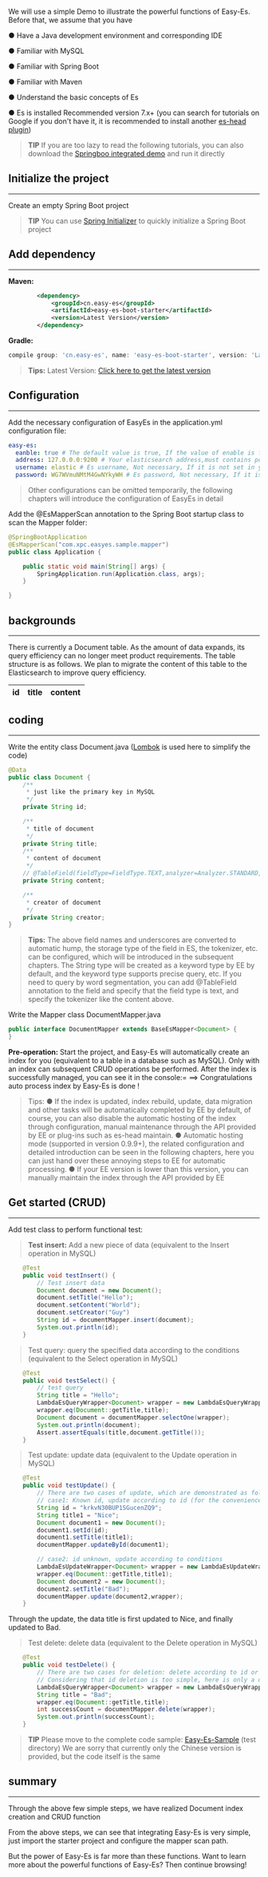 We will use a simple Demo to illustrate the powerful functions of Easy-Es. Before that, we assume that you have

● Have a Java development environment and corresponding IDE

● Familiar with MySQL

● Familiar with Spring Boot

● Familiar with Maven

● Understand the basic concepts of Es

● Es is installed Recommended version 7.x+  (you can search for tutorials on Google if you don't have it, it is recommended to install another [es-head plugin](https://github.com/mobz/elasticsearch-head))

> **TIP**
> If you are too lazy to read the following tutorials, you can also download the [Springboo integrated demo](/en/demo.md) and run it directly

## Initialize the project

---

Create an empty Spring Boot project
> **TIP**
> You can use [Spring Initializer](https://start.spring.io/) to quickly initialize a Spring Boot project

## Add dependency

---

**Maven:**
```xml
        <dependency>
            <groupId>cn.easy-es</groupId>
            <artifactId>easy-es-boot-starter</artifactId>
            <version>Latest Version</version>
        </dependency>
```
**Gradle:**
```groovy
compile group: 'cn.easy-es', name: 'easy-es-boot-starter', version: 'Latest Version'
```
> **Tips:** Latest Version: [Click here to get the latest version](https://img.shields.io/github/v/release/xpc1024/easy-es?include_prereleases&logo=xpc&style=plastic)

## Configuration

---

Add the necessary configuration of EasyEs in the application.yml configuration file:
```yaml
easy-es:
  eanble: true # The default value is true, If the value of enable is false, it is considered that Easy-es is not enabled
  address: 127.0.0.0:9200 # Your elasticsearch address,must contains port, If it is a cluster, please separate with',' just like this: 127.0.0.0:9200,127.0.0.1:9200
  username: elastic # Es username, Not necessary, If it is not set in your elasticsearch, delete this line
  password: WG7WVmuNMtM4GwNYkyWH # Es password, Not necessary, If it is not set, delete this line
```
> Other configurations can be omitted temporarily, the following chapters will introduce the configuration of EasyEs in detail

Add the @EsMapperScan annotation to the Spring Boot startup class to scan the Mapper folder:
```java
@SpringBootApplication
@EsMapperScan("com.xpc.easyes.sample.mapper")
public class Application {

    public static void main(String[] args) {
        SpringApplication.run(Application.class, args);
    }

}
```
## backgrounds

---

There is currently a Document table. As the amount of data expands, its query efficiency can no longer meet product requirements. The table structure is as follows. We plan to migrate the content of this table to the Elasticsearch to improve query efficiency.

| id | title | content |
| --- | --- | --- |

## coding

---

Write the entity class Document.java ([Lombok](https://www.projectlombok.org/) is used here to simplify the code)
```java
@Data
public class Document {
    /**
     * just like the primary key in MySQL
     */
    private String id;

    /**
     * title of document
     */
    private String title;
    /**
     * content of document
     */
    // @TableField(fieldType=FieldType.TEXT,analyzer=Analyzer.STANDARD,searchAnalyzer=Analyzer.STANDARD)
    private String content;

    /**
     * creator of document
     */
    private String creator;
}
```
> **Tips:**
> The above field names and underscores are converted to automatic hump, the storage type of the field in ES, the tokenizer, etc. can be configured, which will be introduced in the subsequent chapters.
> The String type will be created as a keyword type by EE by default, and the keyword type supports precise query, etc.
> If you need to query by word segmentation, you can add @TableField annotation to the field and specify that the field type is text, and specify the tokenizer like the content above.

Write the Mapper class DocumentMapper.java
```java
public interface DocumentMapper extends BaseEsMapper<Document> {
}
```
**Pre-operation:** Start the project, and Easy-Es will automatically create an index for you (equivalent to a table in a database such as MySQL). Only with an index can subsequent CRUD operations be performed. After the index is successfully managed, you can see it in the console:= ==> Congratulations auto process index by Easy-Es is done !
> Tips:
> ● If the index is updated, index rebuild, update, data migration and other tasks will be automatically completed by EE by default, of course, you can also disable the automatic hosting of the index through configuration, manual maintenance through the API provided by EE or plug-ins such as es-head maintain.
> ● Automatic hosting mode (supported in version 0.9.9+), the related configuration and detailed introduction can be seen in the following chapters, here you can just hand over these annoying steps to EE for automatic processing.
> ● If your EE version is lower than this version, you can manually maintain the index through the API provided by EE

## Get started (CRUD)

---

Add test class to perform functional test:

> **Test insert:** Add a new piece of data (equivalent to the Insert operation in MySQL)

```java
    @Test
    public void testInsert() {
        // Test insert data
        Document document = new Document();
        document.setTitle("Hello");
        document.setContent("World");
        document.setCreator("Guy")
        String id = documentMapper.insert(document);
        System.out.println(id);
    }
```
> Test query: query the specified data according to the conditions (equivalent to the Select operation in MySQL)

```java
    @Test
    public void testSelect() {
        // test query
        String title = "Hello";
        LambdaEsQueryWrapper<Document> wrapper = new LambdaEsQueryWrapper<>();
        wrapper.eq(Document::getTitle,title);
        Document document = documentMapper.selectOne(wrapper);
        System.out.println(document);
        Assert.assertEquals(title,document.getTitle());
    }
```
> Test update: update data (equivalent to the Update operation in MySQL)

```java
    @Test
    public void testUpdate() {
        // There are two cases of update, which are demonstrated as follows:
        // case1: Known id, update according to id (for the convenience of demonstration, this id is copied from the query in the previous step, the actual business can be queried by yourself)
        String id = "krkvN30BUP1SGucenZQ9";
        String title1 = "Nice";
        Document document1 = new Document();
        document1.setId(id);
        document1.setTitle(title1);
        documentMapper.updateById(document1);

        // case2: id unknown, update according to conditions
        LambdaEsUpdateWrapper<Document> wrapper = new LambdaEsUpdateWrapper<>();
        wrapper.eq(Document::getTitle,title1);
        Document document2 = new Document();
        document2.setTitle("Bad");
        documentMapper.update(document2,wrapper);
    }
```
Through the update, the data title is first updated to Nice, and finally updated to Bad.

> Test delete: delete data (equivalent to the Delete operation in MySQL)

```java
    @Test
    public void testDelete() {
        // There are two cases for deletion: delete according to id or delete according to conditions
        // Considering that id deletion is too simple, here is only a demonstration of deletion based on conditions
        LambdaEsQueryWrapper<Document> wrapper = new LambdaEsQueryWrapper<>();
        String title = "Bad";
        wrapper.eq(Document::getTitle,title);
        int successCount = documentMapper.delete(wrapper);
        System.out.println(successCount);
    }
```
> **TIP**
> Please move to the complete code sample: [Easy-Es-Sample](https://github.com/xpc1024/easy-es/tree/main/easy-es-sample) (test directory)
> We are sorry that currently only the Chinese version is provided, but the code itself is the same

## summary

---

Through the above few simple steps, we have realized Document index creation and CRUD function

From the above steps, we can see that integrating Easy-Es is very simple, just import the starter project and configure the mapper scan path.

But the power of Easy-Es is far more than these functions. Want to learn more about the powerful functions of Easy-Es? Then continue browsing!
